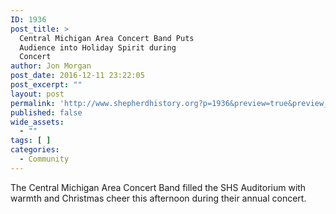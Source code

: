 ```yaml
---
ID: 1936
post_title: >
  Central Michigan Area Concert Band Puts
  Audience into Holiday Spirit during
  Concert
author: Jon Morgan
post_date: 2016-12-11 23:22:05
post_excerpt: ""
layout: post
permalink: 'http://www.shepherdhistory.org?p=1936&preview=true&preview_id=1936'
published: false
wide_assets:
  - ""
tags: [ ]
categories:
  - Community
---
```

The Central Michigan Area Concert Band filled the SHS Auditorium with warmth and Christmas cheer this afternoon during their annual concert.